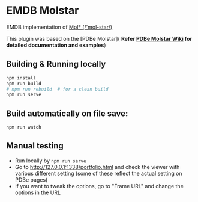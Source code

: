 # EMDB Molstar

EMDB implementation of [Mol\* (/'mol-star/)](https://github.com/molstar/molstar)

This plugin was based on the [PDBe Molstar](
**Refer [PDBe Molstar Wiki](https://github.com/PDBeurope/pdbe-molstar/wiki) for detailed documentation and examples**)

## Building & Running locally

```sh
npm install
npm run build
# npm run rebuild  # for a clean build
npm run serve
```

## Build automatically on file save:

```sh
npm run watch
```

## Manual testing

- Run locally by `npm run serve`
- Go to <http://127.0.0.1:1338/portfolio.html> and check the viewer with various different setting (some of these reflect the actual setting on PDBe pages)
- If you want to tweak the options, go to "Frame URL" and change the options in the URL
